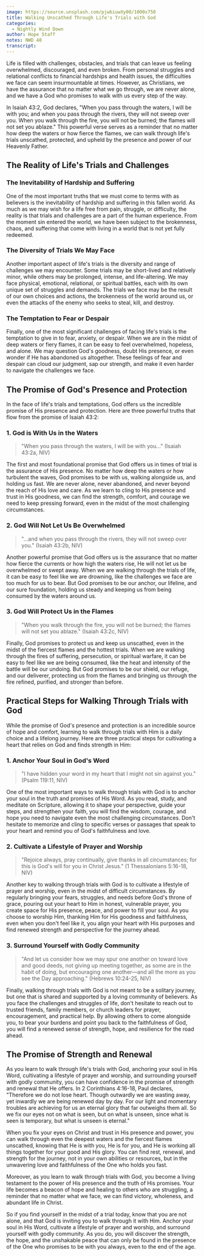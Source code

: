 ```yaml
---
image: https://source.unsplash.com/pjwbiuwXy00/1000x750
title: Walking Unscathed Through Life's Trials with God
categories:
  - Nightly Wind Down
author: Hope Staff
notes: NWD 48
transcript:
---
```

Life is filled with challenges, obstacles, and trials that can leave us feeling overwhelmed, discouraged, and even broken. From personal struggles and relational conflicts to financial hardships and health issues, the difficulties we face can seem insurmountable at times. However, as Christians, we have the assurance that no matter what we go through, we are never alone, and we have a God who promises to walk with us every step of the way.

In Isaiah 43:2, God declares, "When you pass through the waters, I will be with you; and when you pass through the rivers, they will not sweep over you. When you walk through the fire, you will not be burned; the flames will not set you ablaze." This powerful verse serves as a reminder that no matter how deep the waters or how fierce the flames, we can walk through life's trials unscathed, protected, and upheld by the presence and power of our Heavenly Father.

## The Reality of Life's Trials and Challenges

### The Inevitability of Hardship and Suffering

One of the most important truths that we must come to terms with as believers is the inevitability of hardship and suffering in this fallen world. As much as we may wish for a life free from pain, struggle, or difficulty, the reality is that trials and challenges are a part of the human experience. From the moment sin entered the world, we have been subject to the brokenness, chaos, and suffering that come with living in a world that is not yet fully redeemed.

### The Diversity of Trials We May Face

Another important aspect of life's trials is the diversity and range of challenges we may encounter. Some trials may be short-lived and relatively minor, while others may be prolonged, intense, and life-altering. We may face physical, emotional, relational, or spiritual battles, each with its own unique set of struggles and demands. The trials we face may be the result of our own choices and actions, the brokenness of the world around us, or even the attacks of the enemy who seeks to steal, kill, and destroy.

### The Temptation to Fear or Despair

Finally, one of the most significant challenges of facing life's trials is the temptation to give in to fear, anxiety, or despair. When we are in the midst of deep waters or fiery flames, it can be easy to feel overwhelmed, hopeless, and alone. We may question God's goodness, doubt His presence, or even wonder if He has abandoned us altogether. These feelings of fear and despair can cloud our judgment, sap our strength, and make it even harder to navigate the challenges we face.

## The Promise of God's Presence and Protection

In the face of life's trials and temptations, God offers us the incredible promise of His presence and protection. Here are three powerful truths that flow from the promise of Isaiah 43:2:

### 1\. God is With Us in the Waters

> "When you pass through the waters, I will be with you..." (Isaiah 43:2a, NIV)

The first and most foundational promise that God offers us in times of trial is the assurance of His presence. No matter how deep the waters or how turbulent the waves, God promises to be with us, walking alongside us, and holding us fast. We are never alone, never abandoned, and never beyond the reach of His love and care. As we learn to cling to His presence and trust in His goodness, we can find the strength, comfort, and courage we need to keep pressing forward, even in the midst of the most challenging circumstances.

### 2\. God Will Not Let Us Be Overwhelmed

> "...and when you pass through the rivers, they will not sweep over you." (Isaiah 43:2b, NIV)

Another powerful promise that God offers us is the assurance that no matter how fierce the currents or how high the waters rise, He will not let us be overwhelmed or swept away. When we are walking through the trials of life, it can be easy to feel like we are drowning, like the challenges we face are too much for us to bear. But God promises to be our anchor, our lifeline, and our sure foundation, holding us steady and keeping us from being consumed by the waters around us.

### 3\. God Will Protect Us in the Flames

> "When you walk through the fire, you will not be burned; the flames will not set you ablaze." (Isaiah 43:2c, NIV)

Finally, God promises to protect us and keep us unscathed, even in the midst of the fiercest flames and the hottest trials. When we are walking through the fires of suffering, persecution, or spiritual warfare, it can be easy to feel like we are being consumed, like the heat and intensity of the battle will be our undoing. But God promises to be our shield, our refuge, and our deliverer, protecting us from the flames and bringing us through the fire refined, purified, and stronger than before.

## Practical Steps for Walking Through Trials with God

While the promise of God's presence and protection is an incredible source of hope and comfort, learning to walk through trials with Him is a daily choice and a lifelong journey. Here are three practical steps for cultivating a heart that relies on God and finds strength in Him:

### 1\. Anchor Your Soul in God's Word

> "I have hidden your word in my heart that I might not sin against you." (Psalm 119:11, NIV)

One of the most important ways to walk through trials with God is to anchor your soul in the truth and promises of His Word. As you read, study, and meditate on Scripture, allowing it to shape your perspective, guide your steps, and strengthen your faith, you will find the wisdom, courage, and hope you need to navigate even the most challenging circumstances. Don't hesitate to memorize and cling to specific verses or passages that speak to your heart and remind you of God's faithfulness and love.

### 2\. Cultivate a Lifestyle of Prayer and Worship

> "Rejoice always, pray continually, give thanks in all circumstances; for this is God's will for you in Christ Jesus." (1 Thessalonians 5:16-18, NIV)

Another key to walking through trials with God is to cultivate a lifestyle of prayer and worship, even in the midst of difficult circumstances. By regularly bringing your fears, struggles, and needs before God's throne of grace, pouring out your heart to Him in honest, vulnerable prayer, you create space for His presence, peace, and power to fill your soul. As you choose to worship Him, thanking Him for His goodness and faithfulness, even when you don't feel like it, you align your heart with His purposes and find renewed strength and perspective for the journey ahead.

### 3\. Surround Yourself with Godly Community

> "And let us consider how we may spur one another on toward love and good deeds, not giving up meeting together, as some are in the habit of doing, but encouraging one another—and all the more as you see the Day approaching." (Hebrews 10:24-25, NIV)

Finally, walking through trials with God is not meant to be a solitary journey, but one that is shared and supported by a loving community of believers. As you face the challenges and struggles of life, don't hesitate to reach out to trusted friends, family members, or church leaders for prayer, encouragement, and practical help. By allowing others to come alongside you, to bear your burdens and point you back to the faithfulness of God, you will find a renewed sense of strength, hope, and resilience for the road ahead.

## The Promise of Strength and Renewal

As you learn to walk through life's trials with God, anchoring your soul in His Word, cultivating a lifestyle of prayer and worship, and surrounding yourself with godly community, you can have confidence in the promise of strength and renewal that He offers. In 2 Corinthians 4:16-18, Paul declares, "Therefore we do not lose heart. Though outwardly we are wasting away, yet inwardly we are being renewed day by day. For our light and momentary troubles are achieving for us an eternal glory that far outweighs them all. So we fix our eyes not on what is seen, but on what is unseen, since what is seen is temporary, but what is unseen is eternal."

When you fix your eyes on Christ and trust in His presence and power, you can walk through even the deepest waters and the fiercest flames unscathed, knowing that He is with you, He is for you, and He is working all things together for your good and His glory. You can find rest, renewal, and strength for the journey, not in your own abilities or resources, but in the unwavering love and faithfulness of the One who holds you fast.

Moreover, as you learn to walk through trials with God, you become a living testament to the power of His presence and the truth of His promises. Your life becomes a beacon of hope and healing to others who are struggling, a reminder that no matter what we face, we can find victory, wholeness, and abundant life in Christ.

So if you find yourself in the midst of a trial today, know that you are not alone, and that God is inviting you to walk through it with Him. Anchor your soul in His Word, cultivate a lifestyle of prayer and worship, and surround yourself with godly community. As you do, you will discover the strength, the hope, and the unshakable peace that can only be found in the presence of the One who promises to be with you always, even to the end of the age.